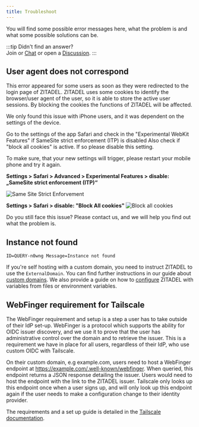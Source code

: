 ```yaml
---
title: Troubleshoot
---
```


You will find some possible error messages here, what the problem is and what some possible solutions can be.

:::tip Didn't find an answer?  
Join or [Chat](https://zitadel.com/chat) or open a [Discussion](https://github.com/zitadel/zitadel/discussions).
:::

## User agent does not correspond

This error appeared for some users as soon as they were redirected to the login page of ZITADEL.
ZITADEL uses some cookies to identify the browser/user agent of the user, so it is able to store the active user sessions. By blocking the cookies the functions of ZITADEL will be affected.

We only found this issue with iPhone users, and it was dependent on the settings of the device.

Go to the settings of the app Safari and check in the "Experimental WebKit Features" if SameSite strict enforcement (ITP) is disabled
Also check if "block all cookies" is active. If so please disable this setting.

To make sure, that your new settings will trigger, please restart your mobile phone and try it again.

**Settings > Safari > Advanced > Experimental Features > disable: „SameSite strict enforcement (ITP)“**

![Same Site Strict Enforvement](/img/manuals/errors/same-site-strict.png)

**Settings > Safari > disable: "Block All cookies"** 
![Block all cookies](/img/manuals/errors/block-cookies.png)

Do you still face this issue? Please contact us, and we will help you find out what the problem is.

## Instance not found

`ID=QUERY-n0wng Message=Instance not found`

If you're self hosting with a custom domain, you need to instruct ZITADEL to use the `ExternalDomain`.
You can find further instructions in our guide about [custom domains](https://zitadel.com/docs/self-hosting/manage/custom-domain).
We also provide a guide on how to [configure](https://zitadel.com/docs/self-hosting/manage/configure) ZITADEL with variables from files or environment variables.

## WebFinger requirement for Tailscale

The WebFinger requirement and setup is a step a user has to take outside of their IdP set-up. WebFinger is a protocol which supports the ability for OIDC issuer discovery, and we use it to prove that the user has administrative control over the domain and to retrieve the issuer. This is a requirement we have in place for all users, regardless of their IdP, who use custom OIDC with Tailscale.

On their custom domain, e.g example.com, users need to host a WebFinger endpoint at https://example.com/.well-known/webfinger. When queried, this endpoint returns a JSON response detailing the issuer. Users would need to host the endpoint with the link to the ZITADEL issuer. Tailscale only looks up this endpoint once when a user signs up, and will only look up this endpoint again if the user needs to make a configuration change to their identity provider.

The requirements and a set up guide is detailed in the [Tailscale documentation](https://tailscale.com/kb/1240/sso-custom-oidc/).
